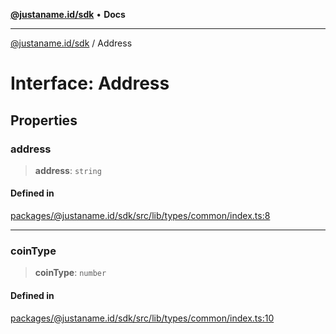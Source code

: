 [**@justaname.id/sdk**](../README.md) • **Docs**

***

[@justaname.id/sdk](../globals.md) / Address

# Interface: Address

## Properties

### address

> **address**: `string`

#### Defined in

[packages/@justaname.id/sdk/src/lib/types/common/index.ts:8](https://github.com/JustaName-id/JustaName-sdk/blob/577c5c787ef18bf8ddf8b997f021738a0e8ca336/packages/@justaname.id/sdk/src/lib/types/common/index.ts#L8)

***

### coinType

> **coinType**: `number`

#### Defined in

[packages/@justaname.id/sdk/src/lib/types/common/index.ts:10](https://github.com/JustaName-id/JustaName-sdk/blob/577c5c787ef18bf8ddf8b997f021738a0e8ca336/packages/@justaname.id/sdk/src/lib/types/common/index.ts#L10)
